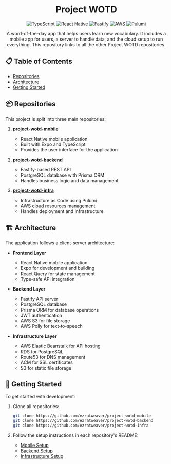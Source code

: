 <div align="center">

# Project WOTD

[![TypeScript](https://img.shields.io/badge/TypeScript-007ACC?style=for-the-badge&logo=typescript&logoColor=white)](https://www.typescriptlang.org/)
[![React Native](https://img.shields.io/badge/React_Native-20232A?style=for-the-badge&logo=react&logoColor=61DAFB)](https://reactnative.dev/)
[![Fastify](https://img.shields.io/badge/Fastify-000000?style=for-the-badge&logo=fastify&logoColor=white)](https://www.fastify.io/)
[![AWS](https://img.shields.io/badge/AWS-232F3E?style=for-the-badge&logo=amazon-aws&logoColor=white)](https://aws.amazon.com/)
[![Pulumi](https://img.shields.io/badge/Pulumi-8A3391?style=for-the-badge&logo=pulumi&logoColor=white)](https://www.pulumi.com/)

</div>

<div align="center">

A word-of-the-day app that helps users learn new vocabulary. It includes a mobile app for users, a server to handle data, and the cloud setup to run everything. This repository links to all the other Project WOTD repositories.

</div>

## 📋 Table of Contents

- [Repositories](#-repositories)
- [Architecture](#-architecture)
- [Getting Started](#-getting-started)

## 📦 Repositories

This project is split into three main repositories:

1. **[project-wotd-mobile](https://github.com/ezratweaver/project-wotd-mobile)**

   - React Native mobile application
   - Built with Expo and TypeScript
   - Provides the user interface for the application

2. **[project-wotd-backend](https://github.com/ezratweaver/project-wotd-backend)**

   - Fastify-based REST API
   - PostgreSQL database with Prisma ORM
   - Handles business logic and data management

3. **[project-wotd-infra](https://github.com/ezratweaver/project-wotd-infra)**
   - Infrastructure as Code using Pulumi
   - AWS cloud resources management
   - Handles deployment and infrastructure

## 🏗️ Architecture

The application follows a client-server architecture:

- **Frontend Layer**

  - React Native mobile application
  - Expo for development and building
  - React Query for state management
  - Type-safe API integration

- **Backend Layer**

  - Fastify API server
  - PostgreSQL database
  - Prisma ORM for database operations
  - JWT authentication
  - AWS S3 for file storage
  - AWS Polly for text-to-speech

- **Infrastructure Layer**
  - AWS Elastic Beanstalk for API hosting
  - RDS for PostgreSQL
  - Route53 for DNS management
  - ACM for SSL certificates
  - S3 for static file storage

## 🚀 Getting Started

To get started with development:

1. Clone all repositories:

   ```bash
   git clone https://github.com/ezratweaver/project-wotd-mobile
   git clone https://github.com/ezratweaver/project-wotd-backend
   git clone https://github.com/ezratweaver/project-wotd-infra
   ```

2. Follow the setup instructions in each repository's README:
   - [Mobile Setup](https://github.com/ezratweaver/project-wotd-mobile#-development)
   - [Backend Setup](https://github.com/ezratweaver/project-wotd-backend#-development)
   - [Infrastructure Setup](https://github.com/ezratweaver/project-wotd-infra#%EF%B8%8F-setup)
